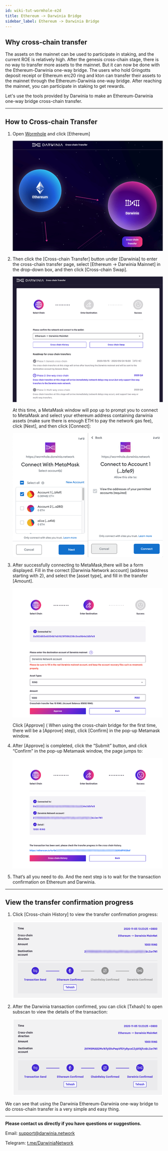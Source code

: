```yaml
---
id: wiki-tut-wormhole-e2d
title: Ethereum -> Darwinia Bridge
sidebar_label: Ethereum -> Darwinia Bridge
---
```


## Why cross-chain transfer

The assets on the mainnet can be used to participate in staking, and the current ROE is relatively high. After the genesis cross-chain stage, there is no way to transfer more assets to the mainnet. But it can now be done with the Ethereum-Darwinia one-way bridge. The users who hold Gringotts deposit receipt or Ethereum erc20 ring and kton can transfer their assets to the mainnet through the Ethereum-Darwinia one-way bridge. After reaching the mainnet, you can participate in staking to get rewards.


Let's use the tools provided by Darwinia to make an Ethereum-Darwinia one-way bridge cross-chain transfer.

<hr />

## How to Cross-chain Transfer

1. Open [Wormhole](https://wormhole.darwinia.network/) and click [Ethereum]

    ![wormhole](assets/wormhole/wiki-tut-wormhole-e2d-001-en.png)


2. Then click the [Cross-chain Transfer] button under [Darwinia] to enter the cross-chain transfer page, select [Ethereum -> Darwinia Mainnet] in the drop-down box, and then click [Cross-chain Swap]. 

    ![wormhole](assets/wormhole/wiki-tut-wormhole-e2d-002-en.png)

    At this time, a MetaMask window will pop up to prompt you to connect to MetaMask and select your ethereum address containing darwinia assets (make sure there is enough ETH to pay the network gas fee), click [Next], and then click [Connect]:

    ![wormhole](assets/wormhole/wiki-tut-wormhole-e2d-003-en.png)

3. After successfully connecting to MetaMask,there will be a form displayed. Fill in the correct [Darwinia Network account] (address starting with 2), and select the [asset type], and fill in the transfer [Amount]. 
   
   ![wormhole](assets/wormhole/wiki-tut-wormhole-e2d-004-en.png)

   Click [Approve] ( When using the cross-chain bridge for the first time, there will be a [Approve] step), click [Confirm] in the pop-up Metamask window.

4. After [Approve] is completed, click the “Submit” button, and click “Confirm” in the pop-up Metamask window, the page jumps to:

    ![wormhole](assets/wormhole/wiki-tut-wormhole-e2d-005-en.png)

5. That’s all you need to do. And the next step is to wait for the transaction confirmation on Ethereum and Darwinia.

<hr />

## View the transfer confirmation progress

1. Click [Cross-chain History] to view the transfer confirmation progress:

    ![wormhole](assets/wormhole/wiki-tut-wormhole-e2d-006-en.png)

2. After the Darwinia transaction confirmed, you can click [Txhash] to open subscan to view the details of the transaction:

    ![wormhole](assets/wormhole/wiki-tut-wormhole-e2d-007-en.png)

 We can see that using the Darwinia Ethereum-Darwinia one-way bridge to do cross-chain transfer is a very simple and easy thing.
    

<hr />

**Please contact us directly if you have questions or suggestions.**

Email: support@darwinia.network

Telegram: [t.me/DarwiniaNetwork](https://t.me/DarwiniaNetwork)

